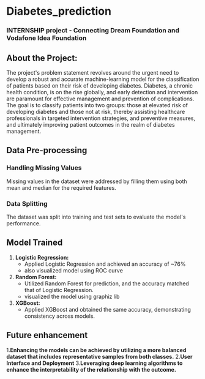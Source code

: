# Diabetes_prediction
### INTERNSHIP project - Connecting Dream Foundation and Vodafone Idea Foundation

## About the Project:
The project's problem statement revolves around the urgent need to develop a robust and accurate machine-learning model for the classification of patients based on their risk of developing diabetes. Diabetes, a chronic health condition, is on the rise globally, and early detection and intervention are paramount for effective management and prevention of complications. The goal is to classify patients into two groups: those at elevated risk of developing diabetes and those not at risk, thereby assisting healthcare professionals in targeted intervention strategies, and preventive measures, and ultimately improving patient outcomes in the realm of diabetes management.

## Data Pre-processing
### Handling Missing Values
Missing values in the dataset were addressed by filling them using both mean and median for the required features.
### Data Splitting
The dataset was split into training and test sets to evaluate the model's performance.

## Model Trained
1. **Logistic Regression:**
   - Applied Logistic Regression and achieved an accuracy of ~76%
   - also visualized model using ROC curve
2. **Random Forest:**
   - Utilized Random Forest for prediction, and the accuracy matched that of Logistic Regression.
   - visualized the model using graphiz lib
3. **XGBoost:**
   - Applied XGBoost and obtained the same accuracy, demonstrating consistency across models.
  
##  Future enhancement
1.**Enhancing the models can be achieved by utilizing a more balanced dataset that includes representative samples from both classes.**
2.**User Interface and Deployment**
3.**Leveraging deep learning algorithms to enhance the interpretability of the relationship with the outcome.**
  


